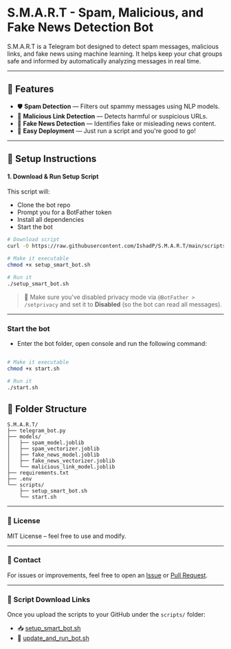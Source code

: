 # S.M.A.R.T - Spam, Malicious, and Fake News Detection Bot

S.M.A.R.T is a Telegram bot designed to detect spam messages, malicious links, and fake news using machine learning. It helps keep your chat groups safe and informed by automatically analyzing messages in real time.

---

## 🚀 Features

- 🛡️ **Spam Detection** — Filters out spammy messages using NLP models.
- 🔗 **Malicious Link Detection** — Detects harmful or suspicious URLs.
- 📰 **Fake News Detection** — Identifies fake or misleading news content.
- 🤖 **Easy Deployment** — Just run a script and you're good to go!

---

## 🔧 Setup Instructions

#### 1. Download & Run Setup Script

This script will:

- Clone the bot repo
- Prompt you for a BotFather token
- Install all dependencies
- Start the bot

```bash
# Download script
curl -O https://raw.githubusercontent.com/IshadP/S.M.A.R.T/main/scripts/setup_smart_bot.sh

# Make it executable
chmod +x setup_smart_bot.sh

# Run it
./setup_smart_bot.sh
```

> 🔐 Make sure you've disabled privacy mode via `@BotFather > /setprivacy` and set it to **Disabled** (so the bot can read all messages).

---

### Start the bot

- Enter the bot folder, open console and run the following command:

```bash

# Make it executable
chmod +x start.sh

# Run it
./start.sh
```

## 📁 Folder Structure

```
S.M.A.R.T/
├── telegram_bot.py
├── models/
│   ├── spam_model.joblib
│   ├── spam_vectorizer.joblib
│   ├── fake_news_model.joblib
│   ├── fake_news_vectorizer.joblib
│   └── malicious_link_model.joblib
├── requirements.txt
├── .env
└── scripts/
    ├── setup_smart_bot.sh
    └── start.sh
```

---

### 📜 License

MIT License – feel free to use and modify.

---

### 💬 Contact

For issues or improvements, feel free to open an [Issue](https://github.com/IshadP/S.M.A.R.T/issues) or [Pull Request](https://github.com/IshadP/S.M.A.R.T/pulls).

---

### 🔗 Script Download Links

Once you upload the scripts to your GitHub under the `scripts/` folder:

- 📥 [setup_smart_bot.sh](https://raw.githubusercontent.com/IshadP/S.M.A.R.T/main/scripts/setup_smart_bot.sh)
- 🔄 [update_and_run_bot.sh](https://raw.githubusercontent.com/IshadP/S.M.A.R.T/main/scripts/update_and_run_bot.sh)
